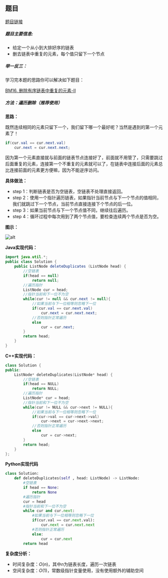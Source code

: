 ## 题目
[题目链接](https://www.nowcoder.com/practice/c087914fae584da886a0091e877f2c79?tpId=196&tqId=664&sourceUrl=/exam/oj&channenl=wgithub&fromPut=wgithub)

##### 题目主要信息:
- 给定一个从小到大排好序的链表
- 删去链表中重复的元素，每个值只留下一个节点

##### 举一反三：

学习完本题的思路你可以解决如下题目：

[BM16. 删除有序链表中重复的元素-II](https://www.nowcoder.com/practice/71cef9f8b5564579bf7ed93fbe0b2024?tpId=295&tqId=663)

##### 方法：遍历删除（推荐使用）
**思路：**

既然连续相同的元素只留下一个，我们留下哪一个最好呢？当然是遇到的第一个元素了！

```java
if(cur.val == cur.next.val) 
    cur.next = cur.next.next;
```

因为第一个元素直接就与前面的链表节点连接好了，前面就不用管了，只需要跳过后面重复的元素，连接第一个不重复的元素就可以了，在链表中连接后面的元素总比连接前面的元素更方便嘛，因为不能逆序访问。

**具体做法：**

- step 1：判断链表是否为空链表，空链表不处理直接返回。
- step 2：使用一个指针遍历链表，如果指针当前节点与下一个节点的值相同，我们就跳过下一个节点，当前节点直接连接下个节点的后一位。
- step 3：如果当前节点与下一个节点值不同，继续往后遍历。
- step 4：循环过程中每次用到了两个节点值，要检查连续两个节点是否为空。

**图示：**

![alt](https://uploadfiles.nowcoder.com/images/20220225/397721558_1645758612227/5ACEE4D24C4C24B71428151017FE8C9F)

**Java实现代码：**
```java
import java.util.*;
public class Solution {
    public ListNode deleteDuplicates (ListNode head) {
        //空链表
        if(head == null) 
            return null;
        //遍历指针
        ListNode cur = head; 
        //指针当前和下一位不为空
        while(cur != null && cur.next != null){ 
            //如果当前与下一位相等则忽略下一位
            if(cur.val == cur.next.val) 
                cur.next = cur.next.next;
            //否则指针正常遍历
            else 
                cur = cur.next;
        }
        return head;
    }
}
```
**C++实现代码：**
```cpp
class Solution {
public:
    ListNode* deleteDuplicates(ListNode* head) {
        //空链表
        if(head == NULL) 
            return NULL;
        //遍历指针
        ListNode* cur = head; 
        //指针当前和下一位不为空
        while(cur != NULL && cur->next != NULL){ 
            //如果当前与下一位相等则忽略下一位
            if(cur->val == cur->next->val) 
                cur->next = cur->next->next;
            //否则指针正常遍历
            else 
                cur = cur->next;
        }
        return head;
    }
};
```
**Python实现代码**
```python
class Solution:
    def deleteDuplicates(self , head: ListNode) -> ListNode:
        #空链表
        if head == None: 
            return None
        #遍历指针
        cur = head 
        #指针当前和下一位不为空
        while cur and cur.next: 
            #如果当前与下一位相等则忽略下一位
            if(cur.val == cur.next.val):  
                cur.next = cur.next.next
            #否则指针正常遍历
            else: 
                cur = cur.next
        return head
```
**复杂度分析：**
- 时间复杂度：$O(n)$，其中$n$为链表长度，遍历一次链表
- 空间复杂度：$O(1)$，常数级指针变量使用，没有使用额外的辅助空间